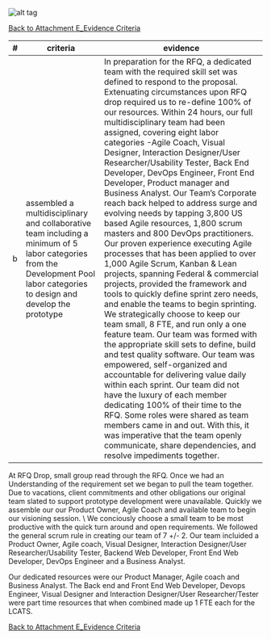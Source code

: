 ![alt tag](https://github.com/AccentureFed/process-documentation/raw/master/agile-process-photos/response-images/proposal-header.png)

[Back to Attachment E_Evidence Criteria](https://github.com/AccentureFed/18FRFQ-Response/blob/master/process-documentation/evidence/README.md)


|#|criteria|evidence|
|-------|---------------|------------------|
|b|assembled a multidisciplinary and collaborative team including a minimum of 5 labor categories from the Development Pool labor categories to design and develop the prototype| In preparation for the RFQ, a dedicated team with the required skill set was defined to respond to the proposal.  Extenuating circumstances upon RFQ drop required us to re-define 100% of our resources.  Within 24 hours, our full multidisciplinary team had been assigned, covering eight labor categories -Agile Coach, Visual Designer, Interaction Designer/User Researcher/Usability Tester, Back End Developer, DevOps Engineer, Front End Developer, Product manager and Business Analyst.  Our Team’s Corporate reach back helped to address surge and evolving needs by tapping 3,800 US based Agile resources, 1,800 scrum masters and 800 DevOps practitioners.  Our proven experience executing Agile processes that has been applied to over 1,000 Agile Scrum, Kanban & Lean projects, spanning Federal & commercial projects, provided the framework and tools to quickly define sprint zero needs, and enable the teams to begin sprinting.  We strategically choose to keep our team small, 8 FTE, and run only a one feature team.  Our team was formed with the appropriate skill sets to define, build and test quality software.  Our team was empowered, self-organized and accountable for delivering value daily within each sprint. Our team did not have the luxury of each member dedicating 100% of their time to the RFQ.  Some roles were shared as team members came in and out.  With this, it was imperative that the team openly communicate, share dependencies, and resolve impediments together. |

At RFQ Drop, small group read through the RFQ. Once we had an Understanding of the requirement set we began to pull the team together. Due to vacations, client commitments and other obligations our original team slated to support prototype development were unavailable. Quickly we assemble our our Product Owner, Agile Coach and available team to begin our visioning session. \\
We conciously choose a small team to be most productive with the quick turn around and open requirements.  We followed the general scrum rule in creating our team of 7 +/- 2.  Our team incluided a Product Owner, Agile coach, Visual Designer, Interaction Designer/User Researcher/Usability Tester, Backend Web Developer, Front End Web Developer, DevOps Engineer and a Business Analyst.  

Our dedicated resources were our Product Manager, Agile coach and Business Analyst.  The Back end and Front End Web Developer, Devops Engineer, Visual Designer and Interaction Designer/User Researcher/Tester were part time resources that when combined made up 1 FTE each for the LCATS. 


[Back to Attachment E_Evidence Criteria](https://github.com/AccentureFed/18FRFQ-Response/blob/master/process-documentation/evidence/README.md)
